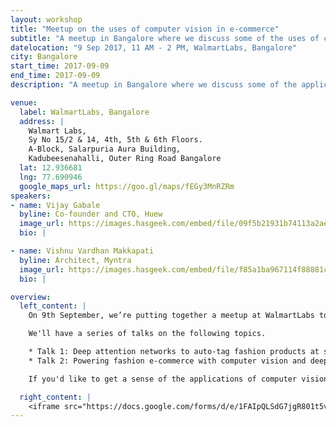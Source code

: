 ```yaml
---
layout: workshop
title: "Meetup on the uses of computer vision in e-commerce"
subtitle: "A meetup in Bangalore where we discuss some of the uses of computer vision in e-commerce"
datelocation: "9 Sep 2017, 11 AM - 2 PM, WalmartLabs, Bangalore"
city: Bangalore
start_time: 2017-09-09
end_time: 2017-09-09
description: "A meetup in Bangalore where we discuss some of the applications of computer vision in e-commerce "

venue:
  label: WalmartLabs, Bangalore
  address: |
    Walmart Labs,
    Sy No 15/2 & 14, 4th, 5th & 6th Floors.
    A-Block, Salarpuria Aura Building,
    Kadubeesenahalli, Outer Ring Road Bangalore
  lat: 12.936681
  lng: 77.690946
  google_maps_url: https://goo.gl/maps/fEGy3MnRZRm
speakers:
- name: Vijay Gabale
  byline: Co-founder and CTO, Huew
  image_url: https://images.hasgeek.com/embed/file/09f5b21931b74113a2ae021734ed7565
  bio: |

- name: Vishnu Vardhan Makkapati
  byline: Architect, Myntra
  image_url: https://images.hasgeek.com/embed/file/f85a1ba967114f88881c383d8bdf0fd1
  bio: |

overview:
  left_content: |
    On 9th September, we’re putting together a meetup at WalmartLabs to discuss about the application of computer vision in e-commerce. One of the key areas in which computer vision is currently used in e-commerce is in "fashion". Our speakers will walk us through some of the applications and use cases of the same.

    We'll have a series of talks on the following topics.

    * Talk 1: Deep attention networks to auto-tag fashion products at scale with high accuracy by Vijay Gabale. In this talk, Vijay will give us an overview of the problem and focus on aspects like why naive solutions didn't work for them, why simple CNN-based image classification didn't work. He will also provide an overview of attention networks using CNN + RNN, attention networks with deconvolution networks & experimentation details on amount of data/compute. This will be followed by details on dataset prepration, training and results.
    * Talk 2: Powering fashion e-commerce with computer vision and deep learning by Vishnu Vardhan Makkapati. Images are a rich source of information to interpret fashionability of a product. Several use cases in fashion e-commerce can be powered if we unlock the inherent fine-grained details in them. The huge catalogue data can be put to good use to realize some of them. In this talk, Vishnu will present an overview of their work on mining catalog images using deep learning and computer vision.

    If you'd like to get a sense of the applications of computer vision in e-commerce and interact with practitioners from the industry, this is a great place to be. RSVP now to reserve your spot!

  right_content: |
    <iframe src="https://docs.google.com/forms/d/e/1FAIpQLSdG7jgR801t5vfIUW7vu1PWhU7_pT1cqBWv1U64VwwkYW8MQA/viewform?embedded=true" width="760" height="500" frameborder="0" marginheight="0" marginwidth="0">Loading...</iframe>
---
```

